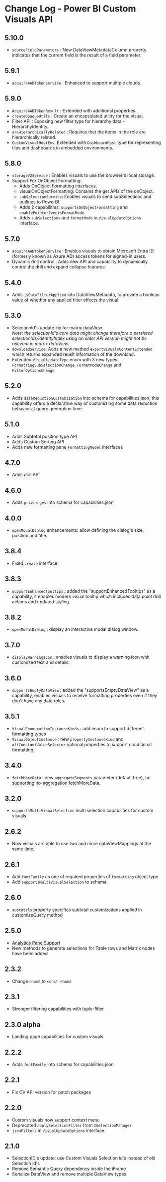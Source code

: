 # Change Log - Power BI Custom Visuals API
## 5.10.0
* `sourceFieldParameters` : New DataViewMetadataColumn property indicates that the current field is the result of a field parameter.

## 5.9.1
* `acquireAADTokenService` : Enhanced to support multiple clouds.

## 5.9.0
* `AcquireAADTokenResult` : Extended with additional properties.
* `createOpaqueUtils` : Create an encapsulated utility for the visual.
* Filter API : Exposing new filter type for hierarchy data - HierarchyIdentity.
* `areHierarchicallyRelated` : Requires that the items in the role are hierarchically related.
* `CustomVisualHostEnv`: Extended with `DashboardHost` type for representing tiles and dashboards in embedded environments. 

## 5.8.0
* `storageV2Service` : Enables visuals to use the browser's local storage.
* Support For OnObject Formatting:
    - Adds OnObject Formatting interfaces.
    - visualOnObjectFormatting: Contains the get APIs of the onObject.
    - `subSelectionService`: Enables visuals to send subSelections and outlines to PowerBI.
    - Adds 2 capabilities: `supportsOnObjectFormatting` and `enablePointerEventsFormatMode`.
    - Adds `subSelections` and  `formatMode` in `VisualUpdateOptions` interface.

## 5.7.0
* `acquireAADTokenService` : Enables visuals to obtain Microsoft Entra ID (formerly known as Azure AD) access tokens for signed-in users.
* Dynamic drill control : Adds new API and capability to dynamically control the drill and expand collapse features.

## 5.4.0
* Adds `isDataFilterApplied` into DataViewMetadata, to provide a boolean value of whether any applied filter affects the visual.

## 5.3.0
* SelectionId's update-fix for matrix dataView.  
*Note: the selectionId's core data might change therefore a persisted selectionIds/identityIndex using an older API version might not be relevant in matrix dataView.*
* `downloadService`: Adds a new method `exportVisualsContentExtended` which returns expanded reuslt information of the download.
* Extended `VisualUpdateType` enum with 3 new types: `FormattingSubSelectionChange`, `FormatModeChange` and `FilterOptionsChange`.

## 5.2.0
* Adds `dataReductionCustomization` into schema for capabilities.json, this capability offers a declarative way of customizing some data reduction behavior at query generation time.

## 5.1.0 
* Adds Subtotal position type API 
* Adds Custom Sorting API
* Adds new formatting pane `FormattingModel` interfaces

## 4.7.0
* Adds drill API

## 4.6.0
* Adds `privileges` into schema for capabilities.json

## 4.0.0
* `openModalDialog` enhancements: allow defining the dialog's size, position and title.

## 3.8.4
* Fixed `create` interface.

## 3.8.3
* `supportEnhancedTooltips` : added the "supportEnhancedTooltips" as a capability, it enables modern visual tooltip which includes data point drill actions and updated styling.

## 3.8.2
* `openModalDialog` : display an interactive modal dialog window.

## 3.7.0
* `displayWarningIcon` : enables visuals to display a warning icon with customized text and details.

## 3.6.0
* `supportsEmptyDataView` : added the "supportsEmptyDataView" as a capability, enables visuals to receive formatting properties even if they don't have any data roles.

## 3.5.1
* `VisualEnumerationInstanceKinds` : add enum to support different formatting types
* `VisualObjectInstance` : new `propertyInstanceKind` and `altConstantValueSelector` optional properties to support conditional formatting.


## 3.4.0
* `fetchMoreData` : new `aggregateSegments` parameter (default true), for supporting no-aggregation fetchMoreData.

## 3.2.0
* `supportsMultiVisualSelection` multi selection capabilities for custom visuals

## 2.6.2
* Now visuals are able to use two and more dataViewMappings at the same time.

## 2.6.1
* Add `fontFamily` as one of required properties of `formatting` object type.
* Add `supportsMultiVisualSelection` to schema.

## 2.6.0
* `subtotals` property specifies subtotal customizations applied in customizeQuery method

## 2.5.0
* [Analytics Pane Support](../how-to-guide/analytics-properties/)
* New methods to generate selections for Table rows and Matrix nodes have been added

## 2.3.2
* Change `enum`s to `const enum`s

## 2.3.1
* Stronger filtering capabilities with tuple-filter

## 2.3.0 alpha
* Landing page capabilities for custom visuals

## 2.2.2
* Adds `fontFamily` into schema for capabilities.json

## 2.2.1
* Fix CV API version for patch packages

## 2.2.0
* Custom visuals now support context menu
* Deprecated `applySelectionFilter` from `ISelectionManager`
* `jsonFilters` in `VisualUpdateOptions` interface.

## 2.1.0
* SelectionID's update: use Custom Visuals Selection id's instead of old Selection id's 
* Remove Semantic Query dependency inside the iFrame
* Serialize DataView and remove multiple DataView types
